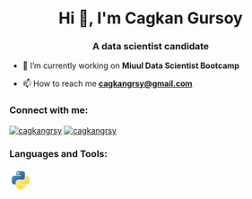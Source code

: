 <h1 align="center">Hi 👋, I'm Cagkan Gursoy</h1>
<h3 align="center">A data scientist candidate</h3>

- 🔭 I’m currently working on **Miuul Data Scientist Bootcamp**

- 📫 How to reach me **cagkangrsy@gmail.com**

<h3 align="left">Connect with me:</h3>
<p align="left">
<a href="https://linkedin.com/in/cagkangrsy" target="blank"><img align="center" src="https://raw.githubusercontent.com/rahuldkjain/github-profile-readme-generator/master/src/images/icons/Social/linked-in-alt.svg" alt="cagkangrsy" height="30" width="40" /></a>
<a href="https://kaggle.com/cagkangrsy" target="blank"><img align="center" src="https://raw.githubusercontent.com/rahuldkjain/github-profile-readme-generator/master/src/images/icons/Social/kaggle.svg" alt="cagkangrsy" height="30" width="40" /></a>
</p>

<h3 align="left">Languages and Tools:</h3>
<p align="left"> <a href="https://www.python.org" target="_blank" rel="noreferrer"> <img src="https://raw.githubusercontent.com/devicons/devicon/master/icons/python/python-original.svg" alt="python" width="40" height="40"/> </a> </p>
